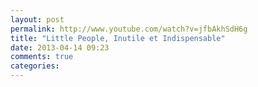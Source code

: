```yaml
---
layout: post
permalink: http://www.youtube.com/watch?v=jfbAkhSdH6g
title: "Little People, Inutile et Indispensable"
date: 2013-04-14 09:23
comments: true
categories: 
---
```

